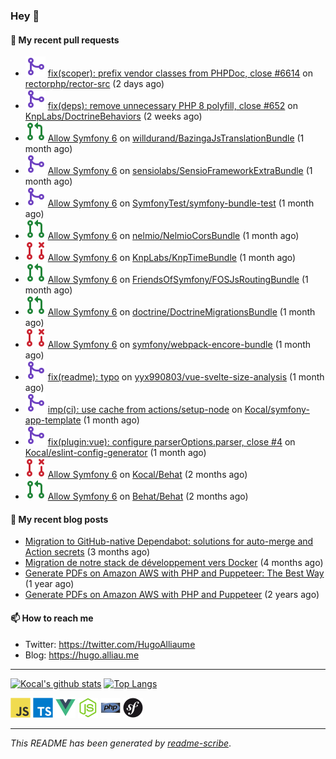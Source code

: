 ### Hey 👋

#### 👷 My recent pull requests

- ![](./assets/pr-merged.svg) [fix(scoper): prefix vendor classes from PHPDoc, close #6614](https://github.com/rectorphp/rector-src/pull/739) on [rectorphp/rector-src](https://github.com/rectorphp/rector-src) (2 days ago)
- ![](./assets/pr-merged.svg) [fix(deps): remove unnecessary PHP 8 polyfill, close #652](https://github.com/KnpLabs/DoctrineBehaviors/pull/653) on [KnpLabs/DoctrineBehaviors](https://github.com/KnpLabs/DoctrineBehaviors) (2 weeks ago)
- ![](./assets/pr-open.svg) [Allow Symfony 6](https://github.com/willdurand/BazingaJsTranslationBundle/pull/323) on [willdurand/BazingaJsTranslationBundle](https://github.com/willdurand/BazingaJsTranslationBundle) (1 month ago)
- ![](./assets/pr-merged.svg) [Allow Symfony 6](https://github.com/sensiolabs/SensioFrameworkExtraBundle/pull/742) on [sensiolabs/SensioFrameworkExtraBundle](https://github.com/sensiolabs/SensioFrameworkExtraBundle) (1 month ago)
- ![](./assets/pr-merged.svg) [Allow Symfony 6](https://github.com/SymfonyTest/symfony-bundle-test/pull/38) on [SymfonyTest/symfony-bundle-test](https://github.com/SymfonyTest/symfony-bundle-test) (1 month ago)
- ![](./assets/pr-open.svg) [Allow Symfony 6](https://github.com/nelmio/NelmioCorsBundle/pull/166) on [nelmio/NelmioCorsBundle](https://github.com/nelmio/NelmioCorsBundle) (1 month ago)
- ![](./assets/pr-closed.svg) [Allow Symfony 6](https://github.com/KnpLabs/KnpTimeBundle/pull/161) on [KnpLabs/KnpTimeBundle](https://github.com/KnpLabs/KnpTimeBundle) (1 month ago)
- ![](./assets/pr-open.svg) [Allow Symfony 6](https://github.com/FriendsOfSymfony/FOSJsRoutingBundle/pull/408) on [FriendsOfSymfony/FOSJsRoutingBundle](https://github.com/FriendsOfSymfony/FOSJsRoutingBundle) (1 month ago)
- ![](./assets/pr-open.svg) [Allow Symfony 6](https://github.com/doctrine/DoctrineMigrationsBundle/pull/434) on [doctrine/DoctrineMigrationsBundle](https://github.com/doctrine/DoctrineMigrationsBundle) (1 month ago)
- ![](./assets/pr-closed.svg) [Allow Symfony 6](https://github.com/symfony/webpack-encore-bundle/pull/136) on [symfony/webpack-encore-bundle](https://github.com/symfony/webpack-encore-bundle) (1 month ago)
- ![](./assets/pr-merged.svg) [fix(readme): typo](https://github.com/yyx990803/vue-svelte-size-analysis/pull/3) on [yyx990803/vue-svelte-size-analysis](https://github.com/yyx990803/vue-svelte-size-analysis) (1 month ago)
- ![](./assets/pr-merged.svg) [imp(ci): use cache from actions/setup-node](https://github.com/Kocal/symfony-app-template/pull/549) on [Kocal/symfony-app-template](https://github.com/Kocal/symfony-app-template) (1 month ago)
- ![](./assets/pr-merged.svg) [fix(plugin:vue): configure parserOptions.parser, close #4](https://github.com/Kocal/eslint-config-generator/pull/6) on [Kocal/eslint-config-generator](https://github.com/Kocal/eslint-config-generator) (1 month ago)
- ![](./assets/pr-closed.svg) [Allow Symfony 6](https://github.com/Kocal/Behat/pull/1) on [Kocal/Behat](https://github.com/Kocal/Behat) (2 months ago)
- ![](./assets/pr-open.svg) [Allow Symfony 6](https://github.com/Behat/Behat/pull/1346) on [Behat/Behat](https://github.com/Behat/Behat) (2 months ago)

#### 📜 My recent blog posts

- [Migration to GitHub-native Dependabot: solutions for auto-merge and Action secrets](https://hugo.alliau.me/2021/05/04/migration-to-github-native-dependabot-solutions-for-auto-merge-and-action-secrets/) (3 months ago)
- [Migration de notre stack de développement vers Docker](https://hugo.alliau.me/2021/04/26/migration-stack-developpement/) (4 months ago)
- [Generate PDFs on Amazon AWS with PHP and Puppeteer: The Best Way](https://hugo.alliau.me/2020/04/21/generate-pdfs-on-amazon-aws-with-php-and-puppeteer-the-best-way/) (1 year ago)
- [Generate PDFs on Amazon AWS with PHP and Puppeteer](https://hugo.alliau.me/2020/01/02/generate-pdfs-on-amazon-aws-with-php-and-puppeteer/) (2 years ago)

#### 📫 How to reach me

- Twitter: https://twitter.com/HugoAlliaume
- Blog: https://hugo.alliau.me

---

[![Kocal's github stats](https://github-readme-stats.vercel.app/api?username=Kocal&count_private=true&hide=stars)](https://github.com/anuraghazra/github-readme-stats)
[![Top Langs](https://github-readme-stats.vercel.app/api/top-langs/?username=Kocal&layout=compact)](https://github.com/anuraghazra/github-readme-stats)

<img src="https://raw.githubusercontent.com/devicons/devicon/master/icons/javascript/javascript-original.svg" alt="javascript" title="javascript" width="32" height="32"/> <img src="https://raw.githubusercontent.com/devicons/devicon/master/icons/typescript/typescript-original.svg" alt="typescript" title="typescript" width="32" height="32"/> <img src="https://raw.githubusercontent.com/devicons/devicon/master/icons/vuejs/vuejs-original.svg" alt="vuejs" title="vuejs" width="32" height="32"/> <img src="https://raw.githubusercontent.com/devicons/devicon/master/icons/nodejs/nodejs-original.svg" alt="nodejs" title="nodejs" width="32" height="32"/> <img src="https://raw.githubusercontent.com/devicons/devicon/master/icons/php/php-original.svg" alt="php" title="php" width="32" height="32"/> <img src="https://raw.githubusercontent.com/devicons/devicon/master/icons/symfony/symfony-original.svg" alt="symfony" title="symfony" width="32" height="32"/> 

---

_This README has been generated by [readme-scribe](https://github.com/muesli/readme-scribe/)_.

